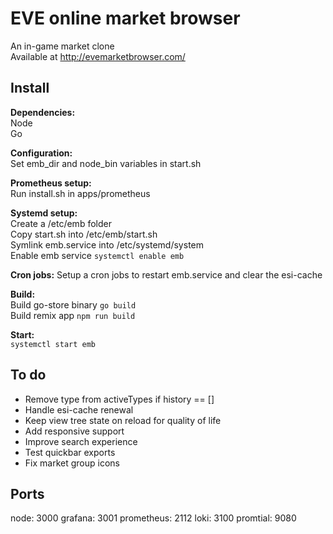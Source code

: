 # EVE online market browser

An in-game market clone  
Available at http://evemarketbrowser.com/


## Install

**Dependencies:**  
Node  
Go

**Configuration:**  
Set emb_dir and node_bin variables in start.sh

**Prometheus setup:**  
Run install.sh in apps/prometheus

**Systemd setup:**  
Create a /etc/emb folder  
Copy start.sh into /etc/emb/start.sh  
Symlink emb.service into /etc/systemd/system  
Enable emb service `systemctl enable emb`

**Cron jobs:**
Setup a cron jobs to restart emb.service and clear the esi-cache

**Build:**  
Build go-store binary `go build`  
Build remix app `npm run build`

**Start:**  
`systemctl start emb`


## To do

- Remove type from activeTypes if history == []
- Handle esi-cache renewal
- Keep view tree state on reload for quality of life
- Add responsive support
- Improve search experience
- Test quickbar exports
- Fix market group icons


## Ports

node: 3000
grafana: 3001
prometheus: 2112
loki: 3100
promtial: 9080
